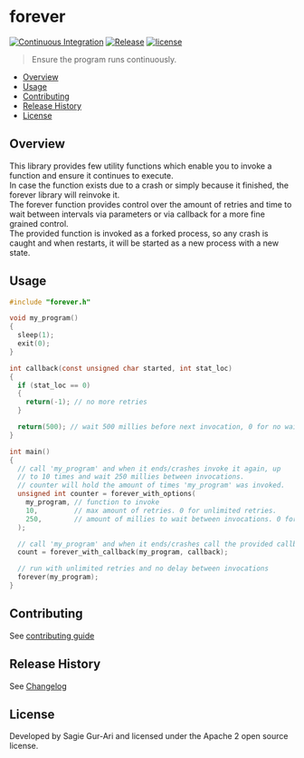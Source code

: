 # forever

[![Continuous Integration](https://github.com/sagiegurari/c_forever/workflows/Continuous%20Integration/badge.svg?branch=master)](https://github.com/sagiegurari/c_forever/actions)
[![Release](https://img.shields.io/github/v/release/sagiegurari/c_forever)](https://github.com/sagiegurari/c_forever/releases)
[![license](https://img.shields.io/github/license/sagiegurari/c_forever)](https://github.com/sagiegurari/c_forever/blob/master/LICENSE)

> Ensure the program runs continuously.

* [Overview](#overview)
* [Usage](#usage)
* [Contributing](.github/CONTRIBUTING.md)
* [Release History](CHANGELOG.md)
* [License](#license)

<a name="overview"></a>
## Overview
This library provides few utility functions which enable you to invoke a function and ensure it continues to execute.<br>
In case the function exists due to a crash or simply because it finished, the forever library will reinvoke it.<br>
The forever function provides control over the amount of retries and time to wait between intervals via parameters or via callback for a more
fine grained control.<br>
The provided function is invoked as a forked process, so any crash is caught and when restarts, it will be started as a new process with a new state.

<a name="usage"></a>
## Usage

```c
#include "forever.h"

void my_program()
{
  sleep(1);
  exit(0);
}

int callback(const unsigned char started, int stat_loc)
{
  if (stat_loc == 0)
  {
    return(-1); // no more retries
  }

  return(500); // wait 500 millies before next invocation, 0 for no wait.
}

int main()
{
  // call 'my_program' and when it ends/crashes invoke it again, up
  // to 10 times and wait 250 millies between invocations.
  // counter will hold the amount of times 'my_program' was invoked.
  unsigned int counter = forever_with_options(
    my_program, // function to invoke
    10,         // max amount of retries. 0 for unlimited retries.
    250,        // amount of millies to wait between invocations. 0 for no wait.
  );

  // call 'my_program' and when it ends/crashes call the provided callback
  count = forever_with_callback(my_program, callback);

  // run with unlimited retries and no delay between invocations
  forever(my_program);
}
```

## Contributing
See [contributing guide](.github/CONTRIBUTING.md)

<a name="history"></a>
## Release History

See [Changelog](CHANGELOG.md)

<a name="license"></a>
## License
Developed by Sagie Gur-Ari and licensed under the Apache 2 open source license.
